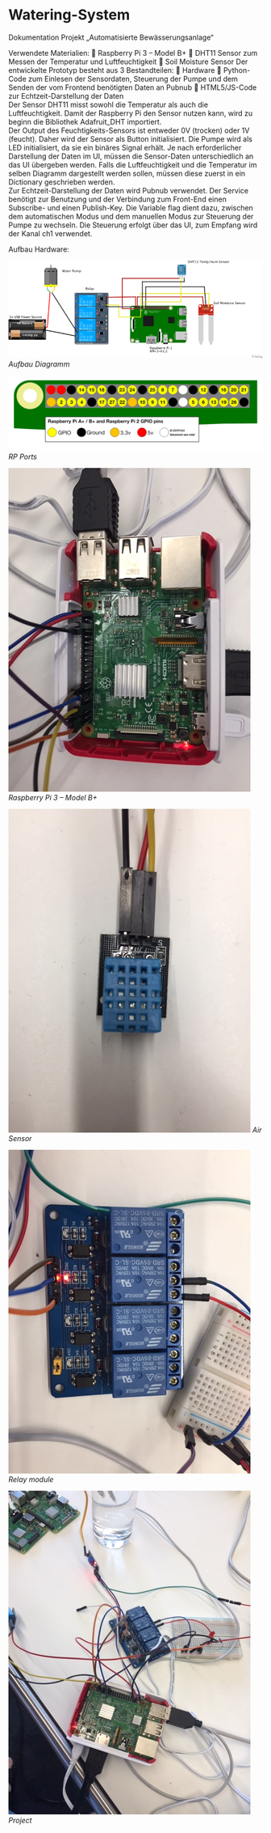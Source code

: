 # Watering-System

Dokumentation Projekt „Automatisierte Bewässerungsanlage“

Verwendete Materialien: 
	Raspberry Pi 3 – Model B+
	DHT11 Sensor zum Messen der Temperatur und Luftfeuchtigkeit
	Soil Moisture Sensor
Der entwickelte Prototyp besteht aus 3 Bestandteilen: 
	Hardware
	Python-Code zum Einlesen der Sensordaten, Steuerung der Pumpe und dem Senden der vom Frontend benötigten Daten an Pubnub 
	 HTML5/JS-Code zur Echtzeit-Darstellung der Daten   
Der Sensor DHT11 misst sowohl die Temperatur als auch die Luftfeuchtigkeit. Damit der Raspberry Pi den Sensor nutzen kann, wird zu beginn die Bibliothek Adafruit_DHT importiert.  
Der Output des Feuchtigkeits-Sensors ist entweder 0V (trocken) oder 1V (feucht). Daher wird der Sensor als Button initialisiert. Die Pumpe wird als LED initialisiert, da sie ein binäres Signal erhält.
Je nach erforderlicher Darstellung der Daten im UI, müssen die Sensor-Daten unterschiedlich an das UI übergeben werden. Falls die Luftfeuchtigkeit und die Temperatur im selben Diagramm dargestellt werden sollen, müssen diese zuerst in ein Dictionary geschrieben werden.             
Zur Echtzeit-Darstellung der Daten wird Pubnub verwendet. Der Service benötigt zur Benutzung und der Verbindung zum Front-End einen Subscribe- und einen Publish-Key.
Die Variable flag dient dazu, zwischen dem automatischen Modus und dem manuellen Modus zur Steuerung der Pumpe zu wechseln. Die Steuerung erfolgt über das UI, zum Empfang wird der Kanal ch1 verwendet. 

Aufbau Hardware:

![Bild](Elec./Diagramm.png)<br> *Aufbau Diagramm*

![Bild](Elec./ports.png)<br> *RP Ports*

![Bild](Elec./RP3.JPG) *Raspberry Pi 3 – Model B+*

![Bild](Elec./Air_Sensor.JPG) *Air Sensor*

![Bild](Elec./Relay.JPG) *Relay module*

![Bild](Elec./Project.JPG) *Project*
